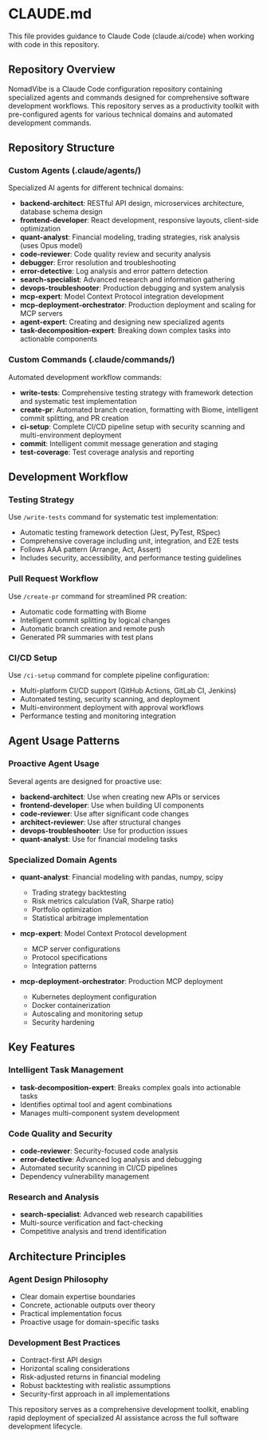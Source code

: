 # CLAUDE.md

This file provides guidance to Claude Code (claude.ai/code) when working with code in this repository.

## Repository Overview

NomadVibe is a Claude Code configuration repository containing specialized agents and commands designed for comprehensive software development workflows. This repository serves as a productivity toolkit with pre-configured agents for various technical domains and automated development commands.

## Repository Structure

### Custom Agents (.claude/agents/)
Specialized AI agents for different technical domains:

- **backend-architect**: RESTful API design, microservices architecture, database schema design
- **frontend-developer**: React development, responsive layouts, client-side optimization
- **quant-analyst**: Financial modeling, trading strategies, risk analysis (uses Opus model)
- **code-reviewer**: Code quality review and security analysis
- **debugger**: Error resolution and troubleshooting
- **error-detective**: Log analysis and error pattern detection
- **search-specialist**: Advanced research and information gathering
- **devops-troubleshooter**: Production debugging and system analysis
- **mcp-expert**: Model Context Protocol integration development
- **mcp-deployment-orchestrator**: Production deployment and scaling for MCP servers
- **agent-expert**: Creating and designing new specialized agents
- **task-decomposition-expert**: Breaking down complex tasks into actionable components

### Custom Commands (.claude/commands/)
Automated development workflow commands:

- **write-tests**: Comprehensive testing strategy with framework detection and systematic test implementation
- **create-pr**: Automated branch creation, formatting with Biome, intelligent commit splitting, and PR creation
- **ci-setup**: Complete CI/CD pipeline setup with security scanning and multi-environment deployment
- **commit**: Intelligent commit message generation and staging
- **test-coverage**: Test coverage analysis and reporting

## Development Workflow

### Testing Strategy
Use `/write-tests` command for systematic test implementation:
- Automatic testing framework detection (Jest, PyTest, RSpec)
- Comprehensive coverage including unit, integration, and E2E tests
- Follows AAA pattern (Arrange, Act, Assert)
- Includes security, accessibility, and performance testing guidelines

### Pull Request Workflow
Use `/create-pr` command for streamlined PR creation:
- Automatic code formatting with Biome
- Intelligent commit splitting by logical changes
- Automatic branch creation and remote push
- Generated PR summaries with test plans

### CI/CD Setup
Use `/ci-setup` command for complete pipeline configuration:
- Multi-platform CI/CD support (GitHub Actions, GitLab CI, Jenkins)
- Automated testing, security scanning, and deployment
- Multi-environment deployment with approval workflows
- Performance testing and monitoring integration

## Agent Usage Patterns

### Proactive Agent Usage
Several agents are designed for proactive use:
- **backend-architect**: Use when creating new APIs or services
- **frontend-developer**: Use when building UI components
- **code-reviewer**: Use after significant code changes
- **architect-reviewer**: Use after structural changes
- **devops-troubleshooter**: Use for production issues
- **quant-analyst**: Use for financial modeling tasks

### Specialized Domain Agents
- **quant-analyst**: Financial modeling with pandas, numpy, scipy
  - Trading strategy backtesting
  - Risk metrics calculation (VaR, Sharpe ratio)
  - Portfolio optimization
  - Statistical arbitrage implementation

- **mcp-expert**: Model Context Protocol development
  - MCP server configurations
  - Protocol specifications
  - Integration patterns

- **mcp-deployment-orchestrator**: Production MCP deployment
  - Kubernetes deployment configuration
  - Docker containerization
  - Autoscaling and monitoring setup
  - Security hardening

## Key Features

### Intelligent Task Management
- **task-decomposition-expert**: Breaks complex goals into actionable tasks
- Identifies optimal tool and agent combinations
- Manages multi-component system development

### Code Quality and Security
- **code-reviewer**: Security-focused code analysis
- **error-detective**: Advanced log analysis and debugging
- Automated security scanning in CI/CD pipelines
- Dependency vulnerability management

### Research and Analysis
- **search-specialist**: Advanced web research capabilities
- Multi-source verification and fact-checking
- Competitive analysis and trend identification

## Architecture Principles

### Agent Design Philosophy
- Clear domain expertise boundaries
- Concrete, actionable outputs over theory
- Practical implementation focus
- Proactive usage for domain-specific tasks

### Development Best Practices
- Contract-first API design
- Horizontal scaling considerations
- Risk-adjusted returns in financial modeling
- Robust backtesting with realistic assumptions
- Security-first approach in all implementations

This repository serves as a comprehensive development toolkit, enabling rapid deployment of specialized AI assistance across the full software development lifecycle.